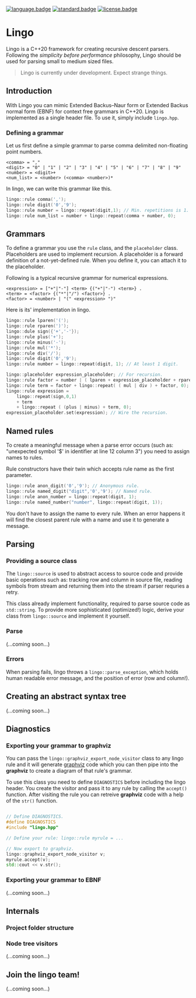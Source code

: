 [![language.badge]][language.url] [![standard.badge]][standard.url] [![license.badge]][license.url]

# Lingo

Lingo is a C++20 framework for creating recursive descent parsers. Following the
*simplicity before performance* philosophy, Lingo should be used for parsing 
small to medium sized files. 

 > Lingo is currently under development. Expect strange things.

## Introduction

With Lingo you can mimic Extended Backus–Naur form or Extended Backus 
normal form (EBNF) for context free grammars in C++20. Lingo is 
implemented as a single header file. To use it, simply include `lingo.hpp`.

### Defining a grammar

Let us first define a simple grammar to parse comma delimited non-floating 
point numbers.

~~~
<comma> = ","
<digit> = "0" | "1" | "2" | "3" | "4" | "5" | "6" | "7" | "8" | "9"
<number> = <digit>+
<num_list> = <number> (<comma> <number>)*
~~~

In lingo, we can write this grammar like this.

~~~cpp
lingo::rule comma(',');
lingo::rule digit('0','9'); 
lingo::rule number = lingo::repeat(digit,1); // Min. repetitions is 1.
lingo::rule num_list = number + lingo::repeat(comma + number, 0);
~~~

## Grammars

To define a grammar you use the `rule` class, and the  `placeholder` 
class. Placeholders are used to implement recursion. A placeholder
is a forward definition of a not-yet-defined rule. When you define it, 
you can attach it to the placeholder.

Following is a typical recursive grammar for numerical expressions.

~~~ 
<expression> = ["+"|"-"] <term> {("+"|"-") <term>} .
<term> = <factor> {("*"|"/") <factor>} .
<factor> = <number> | "(" <expression> ")" 
~~~

Here is its' implementation in lingo.

~~~cpp
lingo::rule lparen('(');
lingo::rule rparen(')');
lingo::dule sign({'+','-'});
lingo::rule plus('+');
lingo::rule minus('-');
lingo::rule mul('*');
lingo::rule div('/');
lingo::rule digit('0','9');
lingo::rule number = lingo::repeat(digit, 1); // At least 1 digit.

lingo::placeholder expression_placeholder; // For recursion.
lingo::rule factor = number | ( lparen + expression_placeholder + rparen );
lingo::rule term = factor + lingo::repeat( ( mul | div ) + factor, 0);
lingo::rule expression = 
    lingo::repeat(sign,0,1) 
    + term 
    + lingo::repeat ( (plus | minus) + term, 0);
expression_placeholder.set(expression); // Wire the recursion.
~~~

## Named rules

To create a meaningful message when a parse error occurs (such as:
"unexpected symbol '$' in identifier at line 12 column 3") you need to 
assign names to rules. 

Rule constructors have their twin which accepts rule name as the first
parameter.

~~~cpp
lingo::rule anon_digit('0','9'); // Anonymous rule.
lingo::rule named_digit("digit",'0','9'); // Named rule.
lingo::rule anon_number = lingo::repeat(digit, 1);
lingo::rule named_number("number", lingo::repeat(digit, 1));
~~~

You don't have to assign the name to every rule. When an error happens it will find
the closest parent rule with a name and use it to generate a message.

## Parsing

### Providing a source class

The `lingo::source` is used to abstract access to source code and provide basic
operations such as: tracking row and column in source file, reading symbols from
stream and returning them into the stream if parser requries a retry. 

This class already implement functionality, required to parse source code 
as `std::string`. To provide more sophisticated (optimized!) logic, derive 
your class from `lingo::source` and implement it yourself. 

### Parse 

(...coming soon...)

### Errors

When parsing fails, lingo throws a `lingo::parse_exception`, which holds human
readable error message, and the position of error (row and column!). 

## Creating an abstract syntax tree

(...coming soon...)

## Diagnostics

### Exporting your grammar to graphviz

You can pass the `lingo::graphviz_export_node_visitor` class to any lingo rule
and it will generate [graphviz](https://graphviz.org/) code which you can then pipe into 
the **graphviz** to create a diagram of that rule's grammar.

To use this class you need to define `DIAGNOSTICS` before including the lingo header.
You create the visitor and pass it to any rule by calling the `accept()` function.
After visiting the rule you can retreive **graphviz** code with a help of the `str()`
function. 

~~~cpp

// Define DIAGNOSTICS.
#define DIAGNOSTICS
#include "lingo.hpp"

// Define your rule: lingo::rule myrule = ...

// Now export to graphviz.
lingo::graphviz_export_node_visitor v;
myrule.accept(v);
std::cout << v.str();
~~~

### Exporting your grammar to EBNF

(...coming soon...)

## Internals

### Project folder structure

### Node tree visitors

(...coming soon...)

## Join the lingo team!

(...coming soon...)


[language.url]:   https://isocpp.org/
[language.badge]: https://img.shields.io/badge/language-C++-blue.svg

[standard.url]:   https://en.wikipedia.org/wiki/C%2B%2B#Standardization
[standard.badge]: https://img.shields.io/badge/C%2B%2B-20-blue.svg

[license.url]:    https://github.com/tstih/nice/blob/master/LICENSE
[license.badge]:  https://img.shields.io/badge/license-MIT-blue.svg
